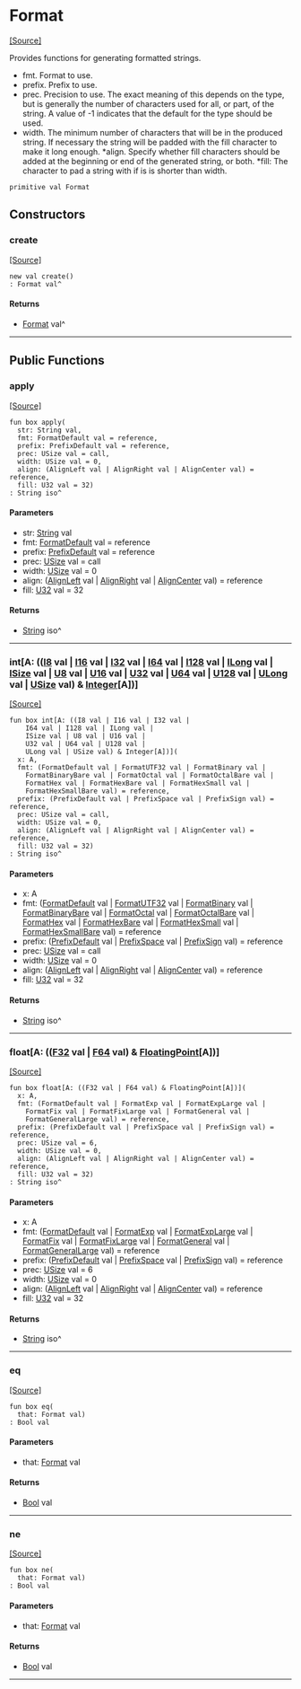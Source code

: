 # Format
<span class="source-link">[[Source]](src/format/format.md#L37)</span>

Provides functions for generating formatted strings.

* fmt. Format to use.
* prefix. Prefix to use.
* prec. Precision to use. The exact meaning of this depends on the type,
but is generally the number of characters used for all, or part, of the
string. A value of -1 indicates that the default for the type should be
used.
* width. The minimum number of characters that will be in the produced
string. If necessary the string will be padded with the fill character to
make it long enough.
*align. Specify whether fill characters should be added at the beginning or
end of the generated string, or both.
*fill: The character to pad a string with if is is shorter than width.


```pony
primitive val Format
```

## Constructors

### create
<span class="source-link">[[Source]](src/format/format.md#L37)</span>


```pony
new val create()
: Format val^
```

#### Returns

* [Format](format-Format.md) val^

---

## Public Functions

### apply
<span class="source-link">[[Source]](src/format/format.md#L54)</span>


```pony
fun box apply(
  str: String val,
  fmt: FormatDefault val = reference,
  prefix: PrefixDefault val = reference,
  prec: USize val = call,
  width: USize val = 0,
  align: (AlignLeft val | AlignRight val | AlignCenter val) = reference,
  fill: U32 val = 32)
: String iso^
```
#### Parameters

*   str: [String](builtin-String.md) val
*   fmt: [FormatDefault](format-FormatDefault.md) val = reference
*   prefix: [PrefixDefault](format-PrefixDefault.md) val = reference
*   prec: [USize](builtin-USize.md) val = call
*   width: [USize](builtin-USize.md) val = 0
*   align: ([AlignLeft](format-AlignLeft.md) val | [AlignRight](format-AlignRight.md) val | [AlignCenter](format-AlignCenter.md) val) = reference
*   fill: [U32](builtin-U32.md) val = 32

#### Returns

* [String](builtin-String.md) iso^

---

### int\[A: (([I8](builtin-I8.md) val | [I16](builtin-I16.md) val | [I32](builtin-I32.md) val | [I64](builtin-I64.md) val | [I128](builtin-I128.md) val | [ILong](builtin-ILong.md) val | [ISize](builtin-ISize.md) val | [U8](builtin-U8.md) val | [U16](builtin-U16.md) val | [U32](builtin-U32.md) val | [U64](builtin-U64.md) val | [U128](builtin-U128.md) val | [ULong](builtin-ULong.md) val | [USize](builtin-USize.md) val) & [Integer](builtin-Integer.md)\[A\])\]
<span class="source-link">[[Source]](src/format/format.md#L94)</span>


```pony
fun box int[A: ((I8 val | I16 val | I32 val | 
    I64 val | I128 val | ILong val | 
    ISize val | U8 val | U16 val | 
    U32 val | U64 val | U128 val | 
    ULong val | USize val) & Integer[A])](
  x: A,
  fmt: (FormatDefault val | FormatUTF32 val | FormatBinary val | 
    FormatBinaryBare val | FormatOctal val | FormatOctalBare val | 
    FormatHex val | FormatHexBare val | FormatHexSmall val | 
    FormatHexSmallBare val) = reference,
  prefix: (PrefixDefault val | PrefixSpace val | PrefixSign val) = reference,
  prec: USize val = call,
  width: USize val = 0,
  align: (AlignLeft val | AlignRight val | AlignCenter val) = reference,
  fill: U32 val = 32)
: String iso^
```
#### Parameters

*   x: A
*   fmt: ([FormatDefault](format-FormatDefault.md) val | [FormatUTF32](format-FormatUTF32.md) val | [FormatBinary](format-FormatBinary.md) val | 
    [FormatBinaryBare](format-FormatBinaryBare.md) val | [FormatOctal](format-FormatOctal.md) val | [FormatOctalBare](format-FormatOctalBare.md) val | 
    [FormatHex](format-FormatHex.md) val | [FormatHexBare](format-FormatHexBare.md) val | [FormatHexSmall](format-FormatHexSmall.md) val | 
    [FormatHexSmallBare](format-FormatHexSmallBare.md) val) = reference
*   prefix: ([PrefixDefault](format-PrefixDefault.md) val | [PrefixSpace](format-PrefixSpace.md) val | [PrefixSign](format-PrefixSign.md) val) = reference
*   prec: [USize](builtin-USize.md) val = call
*   width: [USize](builtin-USize.md) val = 0
*   align: ([AlignLeft](format-AlignLeft.md) val | [AlignRight](format-AlignRight.md) val | [AlignCenter](format-AlignCenter.md) val) = reference
*   fill: [U32](builtin-U32.md) val = 32

#### Returns

* [String](builtin-String.md) iso^

---

### float\[A: (([F32](builtin-F32.md) val | [F64](builtin-F64.md) val) & [FloatingPoint](builtin-FloatingPoint.md)\[A\])\]
<span class="source-link">[[Source]](src/format/format.md#L135)</span>


```pony
fun box float[A: ((F32 val | F64 val) & FloatingPoint[A])](
  x: A,
  fmt: (FormatDefault val | FormatExp val | FormatExpLarge val | 
    FormatFix val | FormatFixLarge val | FormatGeneral val | 
    FormatGeneralLarge val) = reference,
  prefix: (PrefixDefault val | PrefixSpace val | PrefixSign val) = reference,
  prec: USize val = 6,
  width: USize val = 0,
  align: (AlignLeft val | AlignRight val | AlignCenter val) = reference,
  fill: U32 val = 32)
: String iso^
```
#### Parameters

*   x: A
*   fmt: ([FormatDefault](format-FormatDefault.md) val | [FormatExp](format-FormatExp.md) val | [FormatExpLarge](format-FormatExpLarge.md) val | 
    [FormatFix](format-FormatFix.md) val | [FormatFixLarge](format-FormatFixLarge.md) val | [FormatGeneral](format-FormatGeneral.md) val | 
    [FormatGeneralLarge](format-FormatGeneralLarge.md) val) = reference
*   prefix: ([PrefixDefault](format-PrefixDefault.md) val | [PrefixSpace](format-PrefixSpace.md) val | [PrefixSign](format-PrefixSign.md) val) = reference
*   prec: [USize](builtin-USize.md) val = 6
*   width: [USize](builtin-USize.md) val = 0
*   align: ([AlignLeft](format-AlignLeft.md) val | [AlignRight](format-AlignRight.md) val | [AlignCenter](format-AlignCenter.md) val) = reference
*   fill: [U32](builtin-U32.md) val = 32

#### Returns

* [String](builtin-String.md) iso^

---

### eq
<span class="source-link">[[Source]](src/format/format.md#L54)</span>


```pony
fun box eq(
  that: Format val)
: Bool val
```
#### Parameters

*   that: [Format](format-Format.md) val

#### Returns

* [Bool](builtin-Bool.md) val

---

### ne
<span class="source-link">[[Source]](src/format/format.md#L54)</span>


```pony
fun box ne(
  that: Format val)
: Bool val
```
#### Parameters

*   that: [Format](format-Format.md) val

#### Returns

* [Bool](builtin-Bool.md) val

---

